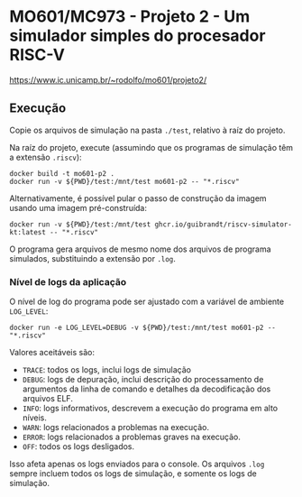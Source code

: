 # MO601/MC973 - Projeto 2 - Um simulador simples do procesador RISC-V

https://www.ic.unicamp.br/~rodolfo/mo601/projeto2/

## Execução

Copie os arquivos de simulação na pasta `./test`, relativo à raíz do projeto.

Na raíz do projeto, execute (assumindo que os programas de simulação têm a extensão `.riscv`):

    docker build -t mo601-p2 .
    docker run -v ${PWD}/test:/mnt/test mo601-p2 -- "*.riscv"

Alternativamente, é possível pular o passo de construção da imagem usando uma imagem pré-construída:

    docker run -v ${PWD}/test:/mnt/test ghcr.io/guibrandt/riscv-simulator-kt:latest -- "*.riscv"

O programa gera arquivos de mesmo nome dos arquivos de programa simulados, substituindo a extensão por `.log`.

### Nível de logs da aplicação

O nível de log do programa pode ser ajustado com a variável de ambiente `LOG_LEVEL`:

    docker run -e LOG_LEVEL=DEBUG -v ${PWD}/test:/mnt/test mo601-p2 -- "*.riscv"

Valores aceitáveis são:
- `TRACE`: todos os logs, inclui logs de simulação
- `DEBUG`: logs de depuração, inclui descrição do processamento de argumentos da linha de comando e detalhes da 
decodificação dos arquivos ELF.
- `INFO`: logs informativos, descrevem a execução do programa em alto níveis.
- `WARN`: logs relacionados a problemas na execução.
- `ERROR`: logs relacionados a problemas graves na execução.
- `OFF`: todos os logs desligados.

Isso afeta apenas os logs enviados para o console. Os arquivos `.log` sempre incluem todos os logs de simulação, e
somente os logs de simulação.
